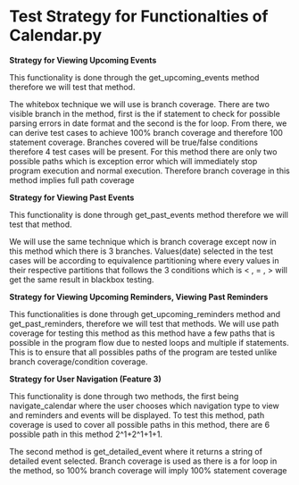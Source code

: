 # Test Strategy for Functionalties of Calendar.py

**Strategy for Viewing Upcoming Events**

This functionality is done through the get_upcoming_events method therefore we will test that method.

The whitebox technique we will use is branch coverage. There are two visible branch in the method, first is the if statement to check for possible parsing errors in date format and the second is the for loop. From there, we can derive test cases to achieve 100% branch coverage and therefore 100 statement coverage. Branches covered will be true/false conditions therefore 4 test cases will be present. For this method there are only two possible paths which is exception error which will immediately stop program execution and normal execution. Therefore branch coverage in this method implies full path coverage

**Strategy for Viewing Past Events**

This functionality is done through get_past_events method therefore we will test that method.

We will use the same technique which is branch coverage except now in this method which there is 3 branches. Values(date) selected in the test cases will be according to equivalence partitioning where every values in their respective partitions that follows the 3 conditions which is < , = , > will get the same result in blackbox testing. 

**Strategy for Viewing Upcoming Reminders, Viewing Past Reminders**

This functionalities is done through get_upcoming_reminders method and get_past_reminders, therefore we will test that methods. We will use path coverage for testing this method as this method have a few paths that is possible in the program flow due to nested loops and multiple if statements. This is to ensure that all possibles paths of the program are tested unlike branch coverage/condition coverage.

**Strategy for User Navigation (Feature 3)**

This functionality is done through two methods, the first being navigate_calendar where the user chooses which navigation type to view and reminders and events will be displayed. To test this method, path coverage is used to cover all possible paths in this method, there are 6 possible path in this method 2^1+2^1+1+1.

The second method is get_detailed_event where it returns a string of detailed event selected. Branch coverage is used as there is a for loop in the method, so 100% branch coverage will imply 100% statement coverage